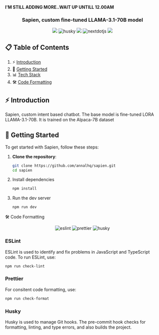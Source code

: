 **I'M STILL ADDING MORE..WAIT UP UNTILL 12.00AM**
<h3 align="center"> Sapien, custom fine-tuned LLAMA-3.1-70B model </h3>

<div align="center">
  <img src="https://img.shields.io/badge/PyTorch-EE4C2C?style=for-the-badge&logo=pytorch&logoColor=white" />
  <img src="https://img.shields.io/badge/🤗 HuggingFace-000000?style=for-the-badge&logo=husky&logoColor=white" alt="husky" />
  <img src="https://img.shields.io/badge/Ollama-FFFFFF?style=for-the-badge&logo=Ollama&logoColor=black" />
  <img src="https://img.shields.io/badge/-Next_JS-black?style=for-the-badge&logoColor=white&logo=nextdotjs&color=000000" alt="nextdotjs" />
  <img src="https://img.shields.io/badge/shadcn/ui-000000?style=for-the-badge&logo=shadcn/ui&logoColor=white"/>
</div>

## 📋 <a name="table">Table of Contents</a>

1. ⚡ [Introduction](#introduction)
2. 🚀 [Getting Started](#getting-started)
3. 📊 [Tech Stack](#tech-stack)
4. 🛠️ [Code Formatting](#code-formatting)

## ⚡ <a name="introduction">Introduction</a>

Sapien, custom intent based chatbot. The base model is fine-tuned LORA LLAMA-3.1-70B. It is trained on the Alpaca-7B dataset

## 🚀 <a name="getting-started">Getting Started</a>

To get started with Sapien, follow these steps:

1. **Clone the repository**:
   ```sh
   git clone https://github.com/annalhq/sapien.git
   cd sapien
   ```
2. Install dependencies

   ```sh
   npm install
   ```

3. Run the dev server

   ```sh
   npm run dev
   ```

🛠️ <a name="code-formatting">Code Formatting</a>


<div align="center">
  <img src="https://img.shields.io/badge/ESLint-4B32C3?style=for-the-badge&logo=eslint&logoColor=white" alt="eslint" />
  <img src="https://img.shields.io/badge/Prettier-F7B93E?style=for-the-badge&logo=prettier&logoColor=white" alt="prettier" />
  <img src="https://img.shields.io/badge/🐶 Husky-000000?style=for-the-badge&logo=husky&logoColor=white" alt="husky" />
</div>

<h3> ESLint </h3>
ESLint is used to identify and fix problems in JavaScript and TypeScript code. To run ESLint, use:

```sh
npm run check-lint
```

<h3> Prettier </h3>
For consitent code formatting, use:

```sh
npm run check-format
```

<h3> Husky </h3>
Husky is used to manage Git hooks. The pre-commit hook checks for formatting, linting, and type errors, and also builds the project.
